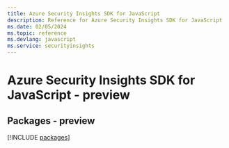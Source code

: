 ```yaml
---
title: Azure Security Insights SDK for JavaScript
description: Reference for Azure Security Insights SDK for JavaScript
ms.date: 02/05/2024
ms.topic: reference
ms.devlang: javascript
ms.service: securityinsights
---
```

# Azure Security Insights SDK for JavaScript - preview
## Packages - preview
[!INCLUDE [packages](security-insights-index.md)]